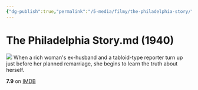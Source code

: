 ```yaml
---
{"dg-publish":true,"permalink":"/5-media/filmy/the-philadelphia-story/","contentClasses":"movie","tags":["to-watch","фильм","#Comedy","#Romance"]}
---
```


# The Philadelphia Story.md (1940)
![](https://m.media-amazon.com/images/M/MV5BYjQ4ZDA4NGMtMTkwYi00NThiLThhZDUtZTEzNTAxOWYyY2E4XkEyXkFqcGdeQXVyMjUxODE0MDY@._V1_SX300.jpg)
When a rich woman's ex-husband and a tabloid-type reporter turn up just before her planned remarriage, she begins to learn the truth about herself.

**7.9** on [IMDB](https://www.imdb.com/title/tt0032904)
